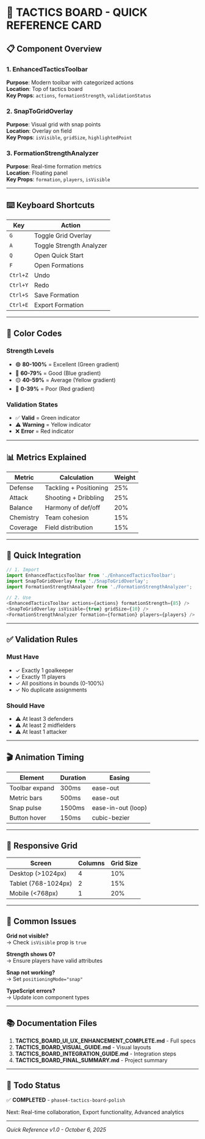 # 🎯 TACTICS BOARD - QUICK REFERENCE CARD

## 📋 Component Overview

### 1. EnhancedTacticsToolbar
**Purpose**: Modern toolbar with categorized actions  
**Location**: Top of tactics board  
**Key Props**: `actions`, `formationStrength`, `validationStatus`

### 2. SnapToGridOverlay  
**Purpose**: Visual grid with snap points  
**Location**: Overlay on field  
**Key Props**: `isVisible`, `gridSize`, `highlightedPoint`

### 3. FormationStrengthAnalyzer
**Purpose**: Real-time formation metrics  
**Location**: Floating panel  
**Key Props**: `formation`, `players`, `isVisible`

---

## ⌨️ Keyboard Shortcuts

| Key | Action |
|-----|--------|
| `G` | Toggle Grid Overlay |
| `A` | Toggle Strength Analyzer |
| `Q` | Open Quick Start |
| `F` | Open Formations |
| `Ctrl+Z` | Undo |
| `Ctrl+Y` | Redo |
| `Ctrl+S` | Save Formation |
| `Ctrl+E` | Export Formation |

---

## 🎨 Color Codes

### Strength Levels
- 🟢 **80-100%** = Excellent (Green gradient)
- 🔵 **60-79%** = Good (Blue gradient)  
- 🟡 **40-59%** = Average (Yellow gradient)
- 🔴 **0-39%** = Poor (Red gradient)

### Validation States
- ✅ **Valid** = Green indicator
- ⚠️ **Warning** = Yellow indicator
- ❌ **Error** = Red indicator

---

## 📊 Metrics Explained

| Metric | Calculation | Weight |
|--------|-------------|--------|
| Defense | Tackling + Positioning | 25% |
| Attack | Shooting + Dribbling | 25% |
| Balance | Harmony of def/off | 20% |
| Chemistry | Team cohesion | 15% |
| Coverage | Field distribution | 15% |

---

## 🔧 Quick Integration

```typescript
// 1. Import
import EnhancedTacticsToolbar from './EnhancedTacticsToolbar';
import SnapToGridOverlay from './SnapToGridOverlay';
import FormationStrengthAnalyzer from './FormationStrengthAnalyzer';

// 2. Use
<EnhancedTacticsToolbar actions={actions} formationStrength={85} />
<SnapToGridOverlay isVisible={true} gridSize={10} />
<FormationStrengthAnalyzer formation={formation} players={players} />
```

---

## ✅ Validation Rules

### Must Have
- ✓ Exactly 1 goalkeeper
- ✓ Exactly 11 players
- ✓ All positions in bounds (0-100%)
- ✓ No duplicate assignments

### Should Have  
- ⚠ At least 3 defenders
- ⚠ At least 2 midfielders
- ⚠ At least 1 attacker

---

## 🎬 Animation Timing

| Element | Duration | Easing |
|---------|----------|--------|
| Toolbar expand | 300ms | ease-out |
| Metric bars | 500ms | ease-out |
| Snap pulse | 1500ms | ease-in-out (loop) |
| Button hover | 150ms | cubic-bezier |

---

## 📱 Responsive Grid

| Screen | Columns | Grid Size |
|--------|---------|-----------|
| Desktop (>1024px) | 4 | 10% |
| Tablet (768-1024px) | 2 | 15% |
| Mobile (<768px) | 1 | 20% |

---

## 🐛 Common Issues

**Grid not visible?**  
→ Check `isVisible` prop is `true`

**Strength shows 0?**  
→ Ensure players have valid attributes

**Snap not working?**  
→ Set `positioningMode="snap"`

**TypeScript errors?**  
→ Update icon component types

---

## 📚 Documentation Files

1. **TACTICS_BOARD_UI_UX_ENHANCEMENT_COMPLETE.md** - Full specs
2. **TACTICS_BOARD_VISUAL_GUIDE.md** - Visual layouts  
3. **TACTICS_BOARD_INTEGRATION_GUIDE.md** - Integration steps
4. **TACTICS_BOARD_FINAL_SUMMARY.md** - Project summary

---

## 🎯 Todo Status

✅ **COMPLETED** - `phase4-tactics-board-polish`

Next: Real-time collaboration, Export functionality, Advanced analytics

---

*Quick Reference v1.0 - October 6, 2025*
